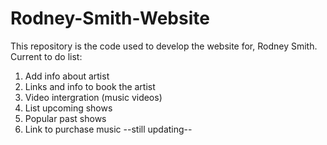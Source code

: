 # Rodney-Smith-Website
This repository is the code used to develop the website for, Rodney Smith. 
 Current to do list:
 1. Add info about artist 
 2. Links and info to book the artist
 3. Video intergration (music videos)
 4. List upcoming shows
 5. Popular past shows
 6. Link to purchase music
 --still updating--
